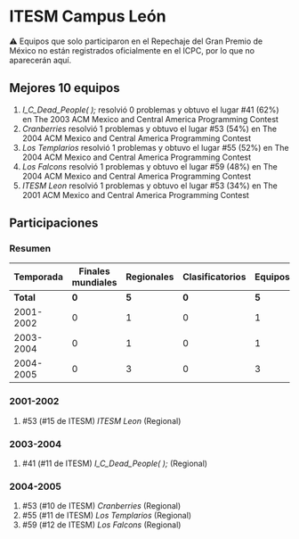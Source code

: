 # ITESM Campus León

:warning: Equipos que solo participaron en el Repechaje del Gran Premio de México no están registrados oficialmente en el ICPC, por lo que no aparecerán aquí.

## Mejores 10 equipos

1. _I_C_Dead_People( );_ resolvió 0 problemas y obtuvo el lugar #41 (62%) en The 2003 ACM Mexico and Central America Programming Contest
1. _Cranberries_ resolvió 1 problemas y obtuvo el lugar #53 (54%) en The 2004 ACM Mexico and Central America Programming Contest
1. _Los Templarios_ resolvió 1 problemas y obtuvo el lugar #55 (52%) en The 2004 ACM Mexico and Central America Programming Contest
1. _Los Falcons_ resolvió 1 problemas y obtuvo el lugar #59 (48%) en The 2004 ACM Mexico and Central America Programming Contest
1. _ITESM Leon_ resolvió 1 problemas y obtuvo el lugar #53 (34%) en The 2001 ACM Mexico and Central America Programming Contest

## Participaciones

### Resumen

| Temporada | Finales mundiales | Regionales | Clasificatorios | Equipos |
| --- | --- | --- | --- | --- |
| **Total** | **0** | **5** | **0** | **5** |
| 2001-2002 | 0 | 1 | 0 | 1 |
| 2003-2004 | 0 | 1 | 0 | 1 |
| 2004-2005 | 0 | 3 | 0 | 3 |

### 2001-2002

1. #53 (#15 de ITESM) _ITESM Leon_ (Regional)

### 2003-2004

1. #41 (#11 de ITESM) _I_C_Dead_People( );_ (Regional)

### 2004-2005

1. #53 (#10 de ITESM) _Cranberries_ (Regional)
1. #55 (#11 de ITESM) _Los Templarios_ (Regional)
1. #59 (#12 de ITESM) _Los Falcons_ (Regional)



